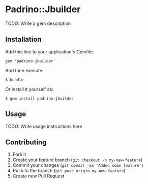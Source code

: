# Padrino::Jbuilder

TODO: Write a gem description

## Installation

Add this line to your application's Gemfile:

    gem 'padrino-jbuilder'

And then execute:

    $ bundle

Or install it yourself as:

    $ gem install padrino-jbuilder

## Usage

TODO: Write usage instructions here

## Contributing

1. Fork it
2. Create your feature branch (`git checkout -b my-new-feature`)
3. Commit your changes (`git commit -am 'Added some feature'`)
4. Push to the branch (`git push origin my-new-feature`)
5. Create new Pull Request
